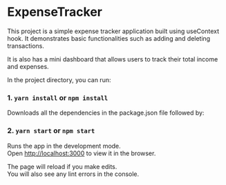 # ExpenseTracker

This project is a simple expense tracker application built using useContext hook. It demonstrates basic functionalities such as adding and deleting transactions. 

It is also has a mini dashboard that allows users to track their total income and expenses. 


In the project directory, you can run:

### 1. `yarn install` or `npm install`

Downloads all the dependencies in the package.json file followed by:

### 2. `yarn start` or `npm start`

Runs the app in the development mode.\
Open [http://localhost:3000](http://localhost:3000) to view it in the browser.

The page will reload if you make edits.\
You will also see any lint errors in the console.
